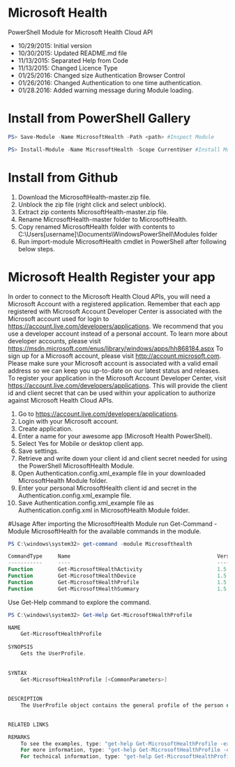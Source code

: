 # Microsoft Health
PowerShell Module for Microsoft Health Cloud API

- 10/29/2015: Initial version
- 10/30/2015: Updated README.md file
- 11/13/2015: Separated Help from Code
- 11/13/2015: Changed Licence Type
- 01/25/2016: Changed size Authentication Browser Control
- 01/26/2016: Changed Authentication to one time authentication.
- 01/28.2016: Added warning message during Module loading.

# Install from PowerShell Gallery
```PowerShell
PS> Save-Module -Name MicrosoftHealth -Path <path> #Inspect Module

PS> Install-Module -Name MicrosoftHealth -Scope CurrentUser #Install Module
```

# Install from Github
1. Download the MicrosoftHealth-master.zip file.
2. Unblock the zip file (right click and select unblock).
3. Extract zip contents MicrosoftHealth-master.zip file.
4. Rename MicrosoftHealth-master folder to MicrosoftHealth.
5. Copy renamed MicrosoftHealth folder with contents to C:\Users\[username]\Documents\WindowsPowerShell\Modules folder
6. Run import-module MicrosoftHealth cmdlet in PowerShell after following below steps.

# Microsoft Health Register your app
In order to connect to the Microsoft Health Cloud APIs, you will need a Microsoft Account with a registered application. 
Remember that each app registered with Microsoft Account Developer Center is associated with the Microsoft account used for login to https://account.live.com/developers/applications. 
We recommend that you use a developer account instead of a personal account. 
To learn more about developer accounts, please visit https://msdn.microsoft.com/enus/library/windows/apps/hh868184.aspx 
To sign up for a Microsoft account, please visit http://account.microsoft.com.  
Please make sure your Microsoft account is associated with a valid email address so we can keep you up-to-date on our latest status and releases. 
To register your application in the Microsoft Account Developer Center, visit https://account.live.com/developers/applications. 
This will provide the client id and client secret that can be used within your application to authorize against Microsoft Health Cloud APIs.  

1. Go to https://account.live.com/developers/applications. 
2. Login with your Microsoft account.
3. Create application.
4. Enter a name for your awesome app (Microsoft Health PowerShell).
5. Select Yes for Mobile or desktop client app.
6. Save settings.
7. Retrieve and write down your client id and client secret needed for using the PowerShell MicrosoftHealth Module.
8. Open Authentication.config.xml_example file in your downloaded MicrosoftHealth Module folder.
9. Enter your personal MicrosoftHealth client id and secret in the Authentication.config.xml_example file.
10. Save Authentication.config.xml_example file as Authentication.config.xml in MicrosoftHealth Module folder.

#Usage
After importing the MicrosoftHealth Module run Get-Command -Module MicrosoftHealth for the available commands in the module.
```PowerShell
PS C:\windows\system32> get-command -module Microsofthealth

CommandType     Name                                               Version    Source                                                                   
-----------     ----                                               -------    ------                                                                   
Function        Get-MicrosoftHealthActivity                        1.5        microsofthealth                                                          
Function        Get-MicrosoftHealthDevice                          1.5        microsofthealth                                                          
Function        Get-MicrosoftHealthProfile                         1.5        microsofthealth                                                          
Function        Get-MicrosoftHealthSummary                         1.5        microsofthealth                                                          
```

Use Get-Help command to explore the command.
```PowerShell
PS C:\windows\system32> Get-Help Get-MicrosoftHealthProfile

NAME
    Get-MicrosoftHealthProfile
    
SYNOPSIS
    Gets the UserProfile.
    
    
SYNTAX
    Get-MicrosoftHealthProfile [<CommonParameters>]
    
    
DESCRIPTION
    The UserProfile object contains the general profile of the person using Microsoft Band.
    

RELATED LINKS

REMARKS
    To see the examples, type: "get-help Get-MicrosoftHealthProfile -examples".
    For more information, type: "get-help Get-MicrosoftHealthProfile -detailed".
    For technical information, type: "get-help Get-MicrosoftHealthProfile -full".
```